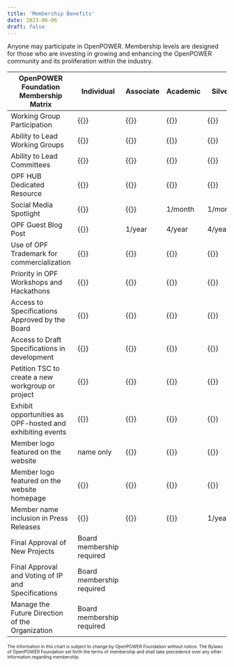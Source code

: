 ```yaml
---
title: 'Membership Benefits'
date: 2023-06-06
draft: false
---
```


Anyone may participate in OpenPOWER.
Membership levels are designed for those who are investing in growing and enhancing the OpenPOWER community and its proliferation within the industry.  

| OpenPOWER Foundation Membership Matrix                     | Individual | Associate | Academic | Silver  | Gold      | Platinum  |
|------------------------------------------------------------|------------|-----------|----------|---------|-----------|-----------|
| Working Group Participation                                | {{<v>}}    | {{<v>}}   | {{<v>}}  | {{<v>}} | {{<v>}}   | {{<v>}}   |
| Ability to Lead Working Groups                             | {{<x>}}    | {{<x>}}   | {{<v>}}  | {{<v>}} | {{<v>}}   | {{<v>}}   |
| Ability to Lead Committees                                 | {{<x>}}    | {{<x>}}   | {{<v>}}  | {{<v>}} | {{<v>}}   | {{<v>}}   |
| OPF HUB Dedicated Resource                                 | {{<x>}}    | {{<x>}}   | {{<v>}}  | {{<x>}} | {{<v>}}   | {{<v>}}   |
| Social Media Spotlight                                     | {{<x>}}    | {{<x>}}   | 1/month  | 1/month | 2/month   | 4/month   |
| OPF Guest Blog Post                                        | {{<x>}}    | 1/year    | 4/year   | 4/year  | 8/year    | unlimited |
| Use of OPF Trademark for commercialization                 | {{<x>}}    | {{<x>}}   | {{<x>}}  | {{<v>}} | {{<v>}}   | {{<v>}}   |
| Priority in OPF Workshops and Hackathons                   | {{<x>}}    | {{<x>}}   | {{<v>}}  | {{<v>}} | {{<v>}}   | {{<v>}}   |
| Access to Specifications Approved by the Board             | {{<v>}}    | {{<v>}}   | {{<v>}}  | {{<v>}} | {{<v>}}   | {{<v>}}   |
| Access to Draft Specifications in development              | {{<v>}}    | {{<v>}}   | {{<v>}}  | {{<v>}} | {{<v>}}   | {{<v>}}   |
| Petition TSC to create a new workgroup or project          | {{<x>}}    | {{<x>}}   | {{<x>}}  | {{<x>}} | {{<x>}}   | {{<v>}}   |
| Exhibit opportunities as OPF-hosted and exhibiting events  | {{<x>}}    | {{<v>}}   | {{<v>}}  | {{<v>}} | {{<v>}}   | {{<v>}}   |
| Member logo featured on the website                        | name only  | {{<v>}}   | {{<v>}}  | {{<v>}} | {{<v>}}   | {{<v>}}   |
| Member logo featured on the website homepage               | {{<x>}}    | {{<x>}}   | {{<x>}}  | {{<x>}} | {{<x>}}   | {{<v>}}   |
| Member name inclusion in Press Releases                    | {{<x>}}    | {{<x>}}   | {{<x>}}  | 1/year  | 2/year    | 4/year    |
| Final Approval of New Projects                             | <span>Board membership required</span> |
| Final Approval and Voting of IP and Specifications         | <span>Board membership required</span> |
| Manage the Future Direction of the Organization            | <span>Board membership required</span> |

<span style="font-size: 10px;">
The information in this chart is subject to change by OpenPOWER Foundation without notice.
The Bylaws of OpenPOWER Foundation set forth the terms of membership and shall take precedence over any other information regarding membership.  
</span>
